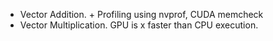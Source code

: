 * Vector Addition. + Profiling using nvprof, CUDA memcheck
* Vector Multiplication. GPU is x faster than CPU execution. 